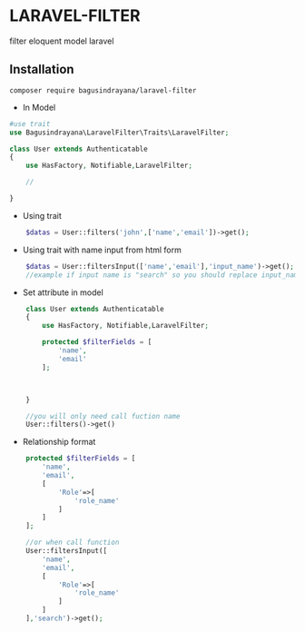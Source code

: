 # LARAVEL-FILTER

filter eloquent model laravel


## Installation

```
composer require bagusindrayana/laravel-filter

```


- In Model

```php
#use trait
use Bagusindrayana\LaravelFilter\Traits\LaravelFilter;

class User extends Authenticatable
{
    use HasFactory, Notifiable,LaravelFilter;

    //

}

```

- Using trait
```php
    $datas = User::filters('john',['name','email'])->get();

```


- Using trait with name input from html form
```php
    $datas = User::filtersInput(['name','email'],'input_name')->get();
    //example if input name is "search" so you should replace input_name with "search"

```

- Set attribute in model
```php
    class User extends Authenticatable
    {
        use HasFactory, Notifiable,LaravelFilter;

        protected $filterFields = [
            'name',
            'email'
        ];



    }

    //you will only need call fuction name
    User::filters()->get()

```

- Relationship format

```php
    protected $filterFields = [
        'name',
        'email',
        [
            'Role'=>[
                'role_name'
            ]
        ]
    ];

    //or when call function
    User::filtersInput([
        'name',
        'email',
        [
            'Role'=>[
                'role_name'
            ]
        ]
    ],'search')->get();
```